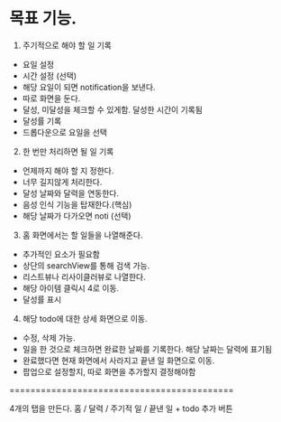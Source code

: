 # 목표 기능.
1. 주기적으로 해야 할 일 기록
  - 요일 설정 
  - 시간 설정 (선택)
  - 해당 요일이 되면 notification을 보낸다.
  - 따로 화면을 둔다.
  - 달성, 미달성을 체크할 수 있게함. 달성한 시간이 기록됨
  - 달성률 기록
  - 드롭다운으로 요일을 선택 
   
2. 한 번만 처리하면 될 일 기록
  - 언제까지 해야 할 지 정한다.
  - 너무 길지않게 처리한다.
  - 달성 날짜와 달력을 연동한다.
  - 음성 인식 기능을 탑재한다.(핵심)
  - 해당 날짜가 다가오면 noti (선택)
 
3. 홈 화면에서는 할 일들을 나열해준다.
  - 추가적인 요소가 필요함
  - 상단의 searchView를 통해 검색 가능.
  - 리스트뷰나 리사이클러뷰로 나열한다.
  - 해당 아이템 클릭시 4로 이동.
  - 달성률 표시
  
4. 해당 todo에 대한 상세 화면으로 이동.
  - 수정, 삭제 가능.
  - 일을 한 것으로 체크하면 완료한 날짜를 기록한다. 해당 날짜는 달력에 표기됨
  - 완료했다면 현재 화면에서 사라지고 끝낸 일 화면으로 이동.
  - 팝업으로 설정할지, 따로 화면을 추가할지 결정해야함
 
===========================================

4개의 탭을 만든다.
홈 / 달력 / 주기적 일 / 끝낸 일 + todo 추가 버튼
